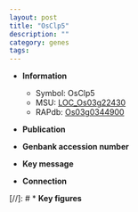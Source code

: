 ```yaml
---
layout: post
title: "OsClp5"
description: ""
category: genes
tags: 
---
```


* **Information**  
    + Symbol: OsClp5  
    + MSU: [LOC_Os03g22430](http://rice.uga.edu/cgi-bin/ORF_infopage.cgi?orf=LOC_Os03g22430)  
    + RAPdb: [Os03g0344900](http://rapdb.dna.affrc.go.jp/viewer/gbrowse_details/irgsp1?name=Os03g0344900)  

* **Publication**  

* **Genbank accession number**  

* **Key message**  

* **Connection**  

[//]: # * **Key figures**  


